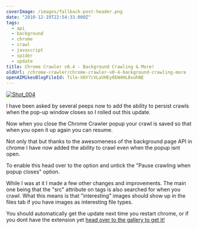 ```yaml
---
coverImage: /images/fallback-post-header.png
date: "2010-12-19T22:54:33.000Z"
tags:
  - api
  - background
  - chrome
  - crawl
  - javascript
  - spider
  - update
title: Chrome Crawler v0.4 - Background Crawling & More!
oldUrl: /chrome-crawler/chrome-crawler-v0-4-background-crawling-more
openAIMikesBlogFileId: file-X6Y7cVLaVHEy8EW4HL8vuhNE
---
```


[![](https://www.mikecann.blog/wp-content/uploads/2010/12/Shot_0041.png "Shot_004")](https://www.mikecann.blog/wp-content/uploads/2010/12/Shot_0041.png)

I have been asked by several peeps now to add the ability to persist crawls when the pop-up window closes so I rolled out this update.

<!-- more -->

Now when you close the Chrome Crawler popup your crawl is saved so that when you open it up again you can resume.

Not only that but thanks to the awesomeness of the background page API in chrome I have now added the ability to crawl even when the popup isnt open.

To enable this head over to the option and untick the "Pause crawling when popup closes" option.

While I was at it I made a few other changes and improvements. The main one being that the "src" attribute on tags is also searched for when you crawl. What this means is that "interesting" images should show up in the files tab if you have images as interesting file types.

You should automatically get the update next time you restart chrome, or if you dont have the extension yet [head over to the gallery to get it!](https://chrome.google.com/extensions/detail/amjiobljggbfblhmiadbhpjbjakbkldd/)
